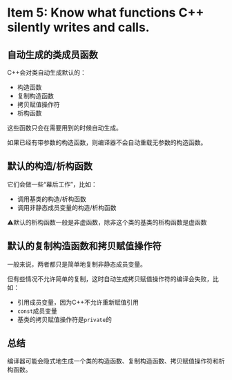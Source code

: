 # Item 5: Know what functions C++ silently writes and calls.

## 自动生成的类成员函数

C++会对类自动生成默认的：

- 构造函数
- 复制构造函数
- 拷贝赋值操作符
- 析构函数

这些函数只会在需要用到的时候自动生成。

如果已经有带参数的构造函数，则编译器不会自动重载无参数的构造函数。

## 默认的构造/析构函数

它们会做一些“幕后工作”，比如：

- 调用基类的构造/析构函数
- 调用非静态成员变量的构造/析构函数

⚠️默认的析构函数一般是非虚函数，除非这个类的基类的析构函数是虚函数

## 默认的复制构造函数和拷贝赋值操作符

一般来说，两者都只是简单地复制非静态成员变量。

但有些情况不允许简单的复制，这时自动生成拷贝赋值操作符的编译会失败，比如：

- 引用成员变量，因为C++不允许重新赋值引用
- `const`成员变量
- 基类的拷贝赋值操作符是`private`的

## 总结

编译器可能会隐式地生成一个类的构造函数、复制构造函数、拷贝赋值操作符和析构函数。

